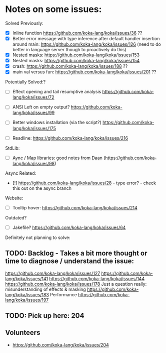 # Notes on some issues:
Solved Previously:
- [x] Inline function https://github.com/koka-lang/koka/issues/36 ??
- [x] Better error message with type inference after default handler insertion around main: https://github.com/koka-lang/koka/issues/126 (need to do better in language server though to proactively do this)
- [x] Nested masks: https://github.com/koka-lang/koka/issues/153
- [x] Nested masks: https://github.com/koka-lang/koka/issues/154
- [x] crash: https://github.com/koka-lang/koka/issues/188 ??
- [x] main val versus fun: https://github.com/koka-lang/koka/issues/201 ??

Potentially Solved:?
- [ ] Effect opening and tail resumptive analysis https://github.com/koka-lang/koka/issues/72
- [ ] ANSI Left on empty output? https://github.com/koka-lang/koka/issues/99
- [ ] Better windows installation (via the script?) https://github.com/koka-lang/koka/issues/175
- [ ] Readline: https://github.com/koka-lang/koka/issues/216


StdLib:
- [ ] Aync / Map libraries: good notes from Daan (https://github.com/koka-lang/koka/issues/98)

Async Related:
- [!] https://github.com/koka-lang/koka/issues/28 - type error? - check this out on the async branch

Website:
- [ ] Tooltip hover: https://github.com/koka-lang/koka/issues/214

Outdated?
- [ ] Jakefile? https://github.com/koka-lang/koka/issues/64

Definitely not planning to solve:

## TODO: Backlog - Takes a bit more thought or time to diagnose / understand the issue:
https://github.com/koka-lang/koka/issues/127
https://github.com/koka-lang/koka/issues/141
https://github.com/koka-lang/koka/issues/144
https://github.com/koka-lang/koka/issues/178
Just a question really: misunderstanding of effects & masking
https://github.com/koka-lang/koka/issues/183
Performance
https://github.com/koka-lang/koka/issues/197

## TODO: Pick up here: 204



## Volunteers
- https://github.com/koka-lang/koka/issues/204